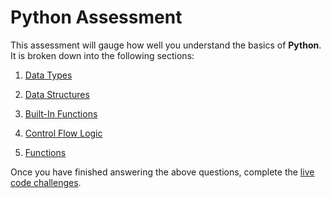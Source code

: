# Python Assessment

This assessment will gauge how well you understand the basics of **Python**. It is broken down into the following sections:

1. [Data Types](data-types.md)

2. [Data Structures](data-structures.md)

3. [Built-In Functions](builtin-functions.md)

4. [Control Flow Logic](control-flow-logic.md)

5. [Functions](functions.md)

Once you have finished answering the above questions, complete the [live code challenges](live-code-challenges.md).
